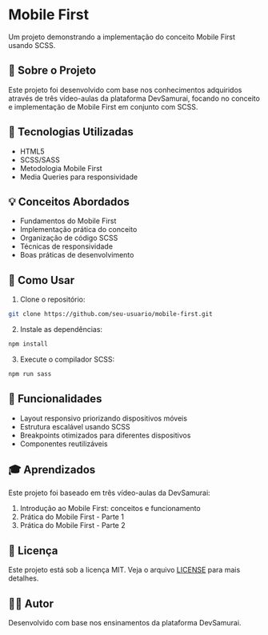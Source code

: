 # Mobile First

Um projeto demonstrando a implementação do conceito Mobile First usando SCSS.

## 📱 Sobre o Projeto

Este projeto foi desenvolvido com base nos conhecimentos adquiridos através de três vídeo-aulas da plataforma DevSamurai, focando no conceito e implementação de Mobile First em conjunto com SCSS.

## 🚀 Tecnologias Utilizadas

- HTML5
- SCSS/SASS
- Metodologia Mobile First
- Media Queries para responsividade

## 💡 Conceitos Abordados

- Fundamentos do Mobile First
- Implementação prática do conceito
- Organização de código SCSS
- Técnicas de responsividade
- Boas práticas de desenvolvimento

## 📖 Como Usar

1. Clone o repositório:
```bash
git clone https://github.com/seu-usuario/mobile-first.git
```

2. Instale as dependências:
```bash
npm install
```

3. Execute o compilador SCSS:
```bash
npm run sass
```

## 🎯 Funcionalidades

- Layout responsivo priorizando dispositivos móveis
- Estrutura escalável usando SCSS
- Breakpoints otimizados para diferentes dispositivos
- Componentes reutilizáveis

## 🎓 Aprendizados

Este projeto foi baseado em três vídeo-aulas da DevSamurai:
1. Introdução ao Mobile First: conceitos e funcionamento
2. Prática do Mobile First - Parte 1
3. Prática do Mobile First - Parte 2

## 📝 Licença

Este projeto está sob a licença MIT. Veja o arquivo [LICENSE](LICENSE) para mais detalhes.

## 👨‍💻 Autor

Desenvolvido com base nos ensinamentos da plataforma DevSamurai.